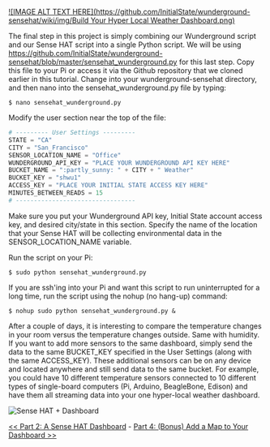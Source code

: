 [![IMAGE ALT TEXT HERE](https://github.com/InitialState/wunderground-sensehat/wiki/img/Build Your Hyper Local Weather Dashboard.png)](https://youtu.be/vFILgccm84s)

The final step in this project is simply combining our Wunderground script and our Sense HAT script into a single Python script. We will be using https://github.com/InitialState/wunderground-sensehat/blob/master/sensehat_wunderground.py for this last step. Copy this file to your Pi or access it via the Github repository that we cloned earlier in this tutorial. Change into your wunderground-sensehat directory, and then nano into the sensehat_wunderground.py file by typing:

    $ nano sensehat_wunderground.py

Modify the user section near the top of the file:

```python
# --------- User Settings ---------
STATE = "CA"
CITY = "San_Francisco"
SENSOR_LOCATION_NAME = "Office"
WUNDERGROUND_API_KEY = "PLACE YOUR WUNDERGROUND API KEY HERE"
BUCKET_NAME = ":partly_sunny: " + CITY + " Weather"
BUCKET_KEY = "shwu1"
ACCESS_KEY = "PLACE YOUR INITIAL STATE ACCESS KEY HERE"
MINUTES_BETWEEN_READS = 15
# ---------------------------------
```

Make sure you put your Wunderground API key, Initial State account access key, and desired city/state in this section. Specify the name of the location that your Sense HAT will be collecting environmental data in the SENSOR_LOCATION_NAME variable.  

Run the script on your Pi:
```
$ sudo python sensehat_wunderground.py
```

If you are ssh'ing into your Pi and want this script to run uninterrupted for a long time, run the script using the nohup (no hang-up) command:

```
$ nohup sudo python sensehat_wunderground.py &
```

After a couple of days, it is interesting to compare the temperature changes in your room versus the temperature changes outside. Same with humidity. If you want to add more sensors to the same dashboard, simply send the data to the same BUCKET_KEY specified in the User Settings (along with the same ACCESS_KEY). These additional sensors can be on any device and located anywhere and still send data to the same bucket. For example, you could have 10 different temperature sensors connected to 10 different types of single-board computers (Pi, Arduino, BeagleBone, Edison) and have them all streaming data into your one hyper-local weather dashboard.  

![Sense HAT + Dashboard](https://github.com/InitialState/wunderground-sensehat/wiki/img/hyperlocal_dashboard.jpg)

[<< Part 2: A Sense HAT Dashboard](Part-2.-A-Sense-HAT-Dashboard) - [Part 4: (Bonus) Add a Map to Your Dashboard >>](Part-4.-Add-a-Map-to-Your-Dashboard)
